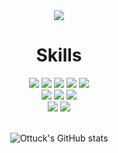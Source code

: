 <div align="center">
  <img src="https://capsule-render.vercel.app/api?type=waving&color=auto&height=250&section=header&text=Ottucks&nbsp;Home&fontSize=90" />
  
  <h1> Skills</h1>
  <div>
     <img src="https://img.shields.io/badge/spring-EFEFEF?style=for-the-badge&logo=spring&logoColor=6DB33F"/>
     <img src="https://img.shields.io/badge/linux-FCC624?style=for-the-badge&logo=linux&logoColor=black"/>
     <img src="https://img.shields.io/badge/flutter-AFEEEE?style=for-the-badge&logo=flutter&logoColor=483D8B"/>
     <img src="https://img.shields.io/badge/react_native-313131?style=for-the-badge&logo=react&logoColor=61DAFB"/>
     <img src="https://img.shields.io/badge/Python-3776AB?style=for-the-badge&logo=python&logoColor=F7BB07"/><br>      
     <img src="https://img.shields.io/badge/Oracle-EFEFEF?style=for-the-badge&logo=Oracle&logoColor=F80000"/>
     <img src="https://img.shields.io/badge/MySQL-EFEFEF?style=for-the-badge&logo=mysql&logoColor=4479A1"/>
     <img src="https://img.shields.io/badge/Firebase-blue?style=for-the-badge&logo=firebase&logoColor=FFCA28"/><br>
     <img src="https://img.shields.io/badge/docker-EFEFEF?style=for-the-badge&logo=docker&logoColor=2496ED"/>
     <img src="https://img.shields.io/badge/amazon_ec2-232F3E?style=for-the-badge&logo=amazonec2&logoColor=FF9900"/>
  </div>
  <div>
  <br>
    
  ![Ottuck's GitHub stats](https://github-readme-stats.vercel.app/api?username=ottuck&show_icons=true&theme=flag-india)
  </div>

